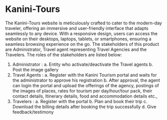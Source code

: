 # Kanini-Tours

The Kanini-Tours website is meticulously crafted to cater to the modern-day traveler, offering an immersive and user-friendly interface that adapts seamlessly to any device. With a responsive design, users can access the website on their desktops, laptops, tablets, or smartphones, ensuring a seamless browsing experience on the go.
The stakeholders of this product are Administrator, Travel agent representing Travel Agencies and the Travelers. The roles of the stakeholders are listed below:
1. Administrator :
  a. Entity who activate/deactivate the Travel agents
  b. Post the image gallery
2. Travel Agents :
  a. Register with the Kanini Tourism portal and waits for the administrator to approve his registration
  b. After approval, the agent can login the portal and upload the offerings of the agency, postings of the images of places, rates for tourism per day/hour/tour pack, their contact details, Itinerary details, food and accommodation details etc.,
3. Travelers :
  a. Register with the portal
  b. Plan and book their trip
  c. Download the billing details after booking the trip successfully
  d. Give feedback/testimony
